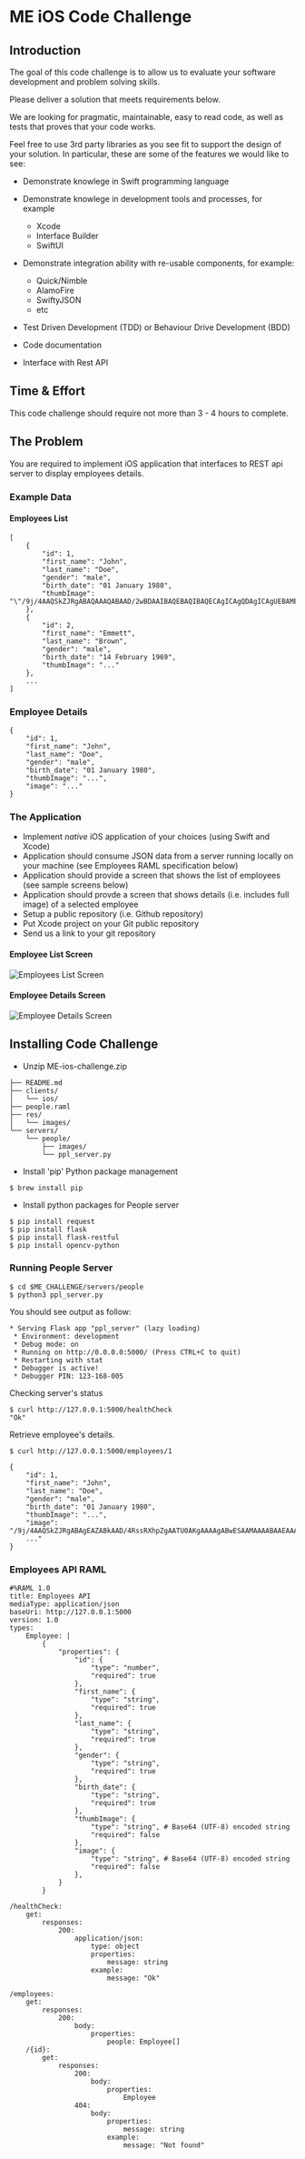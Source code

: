 # ME iOS Code Challenge

## Introduction

The goal of this code challenge is to allow us to evaluate your software development and problem solving skills.

Please deliver a solution that meets requirements below.

We are looking for pragmatic, maintainable, easy to read code, as well as tests that proves that your code works.

Feel free to use 3rd party libraries as you see fit to support the design of your solution. In particular, these are some of the features we would like to see:

-   Demonstrate knowlege in Swift programming language
-   Demonstrate knowlege in development tools and processes, for example

    -   Xcode
    -   Interface Builder
    -   SwiftUI

-   Demonstrate integration ability with re-usable components, for example:

    -   Quick/Nimble
    -   AlamoFire
    -   SwiftyJSON
    -   etc

-   Test Driven Development (TDD) or Behaviour Drive Development (BDD)

-   Code documentation

-   Interface with Rest API

## Time & Effort

This code challenge should require not more than 3 - 4 hours to complete.

## The Problem

You are required to implement iOS application that interfaces to REST api server to display employees details.

### Example Data

#### Employees List

```
[
    {
        "id": 1,
        "first_name": "John",
        "last_name": "Doe",
        "gender": "male",
        "birth_date": "01 January 1980",
        "thumbImage": "\"/9j/4AAQSkZJRgABAQAAAQABAAD/2wBDAAIBAQEBAQIBAQECAgICAgQDAgICAgUEBAMEBgUGBgYFBgYGBwkIBgcJBwYGCAsICQoKCgoKBggLDAsKDAkKCgr/2wBDAQICAgICAgUDAwUKBwYHCgoKCgoKCgoKCgoKCgoKCgoKCgoKCgoKCgoKCgoKCgoKCgoKCgoKCgoKCgoKCgoKCgr/...""
    },
    {
        "id": 2,
        "first_name": "Emmett",
        "last_name": "Brown",
        "gender": "male",
        "birth_date": "14 February 1969",
        "thumbImage": "..."
    },
    ...
]
```

### Employee Details

```
{
    "id": 1,
    "first_name": "John",
    "last_name": "Doe",
    "gender": "male",
    "birth_date": "01 January 1980",
    "thumbImage": "...",
    "image": "..."
}

```

### The Application

-   Implement _native_ iOS application of your choices (using Swift and Xcode)
-   Application should consume JSON data from a server running locally on your machine (see Employees RAML specification below)
-   Application should provide a screen that shows the list of employees (see sample screens below)
-   Application should provde a screen that shows details (i.e. includes full image) of a selected employee
-   Setup a public repository (i.e. Github repository)
-   Put Xcode project on your Git public repository
-   Send us a link to your git repository

#### Employee List Screen

![Employees List Screen](./res/images/people-list.png)

#### Employee Details Screen

![Employee Details Screen](./res/images/person-page.png)

## Installing Code Challenge

-   Unzip ME-ios-challenge.zip

```
├── README.md
├── clients/
│   └── ios/
├── people.raml
├── res/
│   └── images/
└── servers/
    └── people/
        ├── images/
        └── ppl_server.py
```

-   Install 'pip' Python package management

```
$ brew install pip
```

-   Install python packages for People server

```
$ pip install request
$ pip install flask
$ pip install flask-restful
$ pip install opencv-python
```

### Running People Server

```
$ cd $ME_CHALLENGE/servers/people
$ python3 ppl_server.py

```

You should see output as follow:

```
* Serving Flask app "ppl_server" (lazy loading)
 * Environment: development
 * Debug mode: on
 * Running on http://0.0.0.0:5000/ (Press CTRL+C to quit)
 * Restarting with stat
 * Debugger is active!
 * Debugger PIN: 123-168-005
```

Checking server's status

```
$ curl http://127.0.0.1:5000/healthCheck
"Ok"
```

Retrieve employee's details.

```
$ curl http://127.0.0.1:5000/employees/1

{
    "id": 1,
    "first_name": "John",
    "last_name": "Doe",
    "gender": "male",
    "birth_date": "01 January 1980",
    "thumbImage": "...",
    "image": "/9j/4AAQSkZJRgABAgEAZABkAAD/4RssRXhpZgAATU0AKgAAAAgABwESAAMAAAABAAEAAAEaAAUA\nAAABAAAAYgEbAAUAAAABAAAAagEoAAMAAAABAAIAAAExAAIAAAAcAAAAcgEyAAIAAAAUAAAAjodp\nAAQAAAABAAAApAAAANAAD0JAAAAnEAAPQkAAACcQQWRvYmUgUGhvdG9zaG9wIENTMyBXaW5kb3dz
    ..."
}
```

### Employees API RAML

```
#%RAML 1.0
title: Employees API
mediaType: application/json
baseUri: http://127.0.0.1:5000
version: 1.0
types:
    Employee: |
        {
            "properties": {
                "id": {
                    "type": "number",
                    "required": true
                },
                "first_name": {
                    "type": "string",
                    "required": true
                },
                "last_name": {
                    "type": "string",
                    "required": true
                },
                "gender": {
                    "type": "string",
                    "required": true
                },
                "birth_date": {
                    "type": "string",
                    "required": true
                },
                "thumbImage": {
                    "type": "string", # Base64 (UTF-8) encoded string
                    "required": false
                },
                "image": {
                    "type": "string", # Base64 (UTF-8) encoded string
                    "required": false
                },
            }
        }

/healthCheck:
    get:
        responses:
            200:
                application/json:
                    type: object
                    properties:
                        message: string
                    example:
                        message: "Ok"

/employees:
    get:
        responses:
            200:
                body:
                    properties:
                        people: Employee[]
    /{id}:
        get:
            responses:
                200:
                    body:
                        properties:
                            Employee
                404:
                    body:
                        properties:
                            message: string
                        example:
                            message: "Not found"

```
